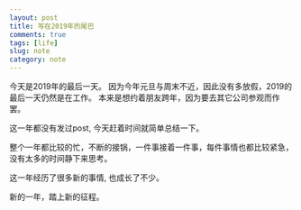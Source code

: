 ```yaml
---
layout: post
title: 写在2019年的尾巴
comments: true
tags: [life]
slug: note
category: note
---
```



今天是2019年的最后一天。 因为今年元旦与周末不近，因此没有多放假，2019的最后一天仍然是在工作。
本来是想约着朋友跨年，因为要去其它公司参观而作罢。

这一年都没有发过post, 今天赶着时间就简单总结一下。

整个一年都比较的忙，不断的接锅，一件事接着一件事，每件事情也都比较紧急，没有太多的时间静下来思考。

这一年经历了很多新的事情, 也成长了不少。

新的一年，踏上新的征程。




 














